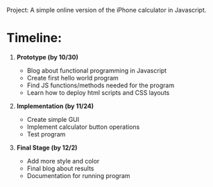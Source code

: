 Project: A simple online version of the iPhone calculator in Javascript.

# **Timeline:**
1. **Prototype (by 10/30)**
    - Blog about functional programming in Javascript
    - Create first hello world program
    - Find JS functions/methods needed for the program
    - Learn how to deploy html scripts and CSS layouts
  
2. **Implementation (by 11/24)**
    - Create simple GUI 
    - Implement calculator button operations
    - Test program
    
3. **Final Stage (by 12/2)**
    - Add more style and color
    - Final blog about results
    - Documentation for running program
    
    
